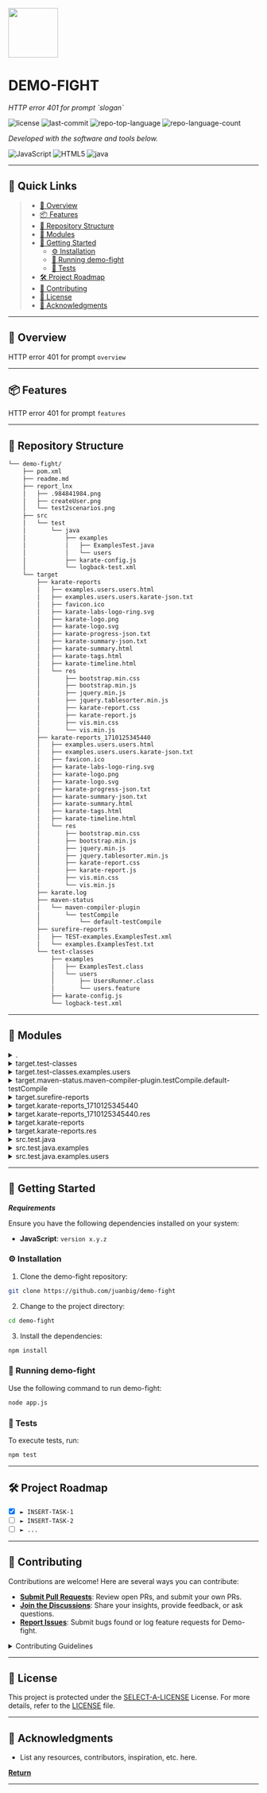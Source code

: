 <p align="left">
  <img src="https://img.icons8.com/external-tal-revivo-regular-tal-revivo/96/external-readme-is-a-easy-to-build-a-developer-hub-that-adapts-to-the-user-logo-regular-tal-revivo.png" width="100" />
</p>
<p align="left">
    <h1 align="left">DEMO-FIGHT</h1>
</p>
<p align="left">
    <em>HTTP error 401 for prompt `slogan`</em>
</p>
<p align="left">
	<img src="https://img.shields.io/github/license/juanbig/demo-fight?style=flat&color=0080ff" alt="license">
	<img src="https://img.shields.io/github/last-commit/juanbig/demo-fight?style=flat&logo=git&logoColor=white&color=0080ff" alt="last-commit">
	<img src="https://img.shields.io/github/languages/top/juanbig/demo-fight?style=flat&color=0080ff" alt="repo-top-language">
	<img src="https://img.shields.io/github/languages/count/juanbig/demo-fight?style=flat&color=0080ff" alt="repo-language-count">
<p>
<p align="left">
		<em>Developed with the software and tools below.</em>
</p>
<p align="left">
	<img src="https://img.shields.io/badge/JavaScript-F7DF1E.svg?style=flat&logo=JavaScript&logoColor=black" alt="JavaScript">
	<img src="https://img.shields.io/badge/HTML5-E34F26.svg?style=flat&logo=HTML5&logoColor=white" alt="HTML5">
	<img src="https://img.shields.io/badge/java-%23ED8B00.svg?style=flat&logo=openjdk&logoColor=white" alt="java">
</p>
<hr>

## 🔗 Quick Links

> - [📍 Overview](#-overview)
> - [📦 Features](#-features)
> - [📂 Repository Structure](#-repository-structure)
> - [🧩 Modules](#-modules)
> - [🚀 Getting Started](#-getting-started)
>   - [⚙️ Installation](#️-installation)
>   - [🤖 Running demo-fight](#-running-demo-fight)
>   - [🧪 Tests](#-tests)
> - [🛠 Project Roadmap](#-project-roadmap)
> - [🤝 Contributing](#-contributing)
> - [📄 License](#-license)
> - [👏 Acknowledgments](#-acknowledgments)

---

## 📍 Overview

HTTP error 401 for prompt `overview`

---

## 📦 Features

HTTP error 401 for prompt `features`

---

## 📂 Repository Structure

```sh
└── demo-fight/
    ├── pom.xml
    ├── readme.md
    ├── report_lnx
    │   ├── .984841984.png
    │   ├── createUser.png
    │   └── test2scenarios.png
    ├── src
    │   └── test
    │       └── java
    │           ├── examples
    │           │   ├── ExamplesTest.java
    │           │   └── users
    │           ├── karate-config.js
    │           └── logback-test.xml
    └── target
        ├── karate-reports
        │   ├── examples.users.users.html
        │   ├── examples.users.users.karate-json.txt
        │   ├── favicon.ico
        │   ├── karate-labs-logo-ring.svg
        │   ├── karate-logo.png
        │   ├── karate-logo.svg
        │   ├── karate-progress-json.txt
        │   ├── karate-summary-json.txt
        │   ├── karate-summary.html
        │   ├── karate-tags.html
        │   ├── karate-timeline.html
        │   └── res
        │       ├── bootstrap.min.css
        │       ├── bootstrap.min.js
        │       ├── jquery.min.js
        │       ├── jquery.tablesorter.min.js
        │       ├── karate-report.css
        │       ├── karate-report.js
        │       ├── vis.min.css
        │       └── vis.min.js
        ├── karate-reports_1710125345440
        │   ├── examples.users.users.html
        │   ├── examples.users.users.karate-json.txt
        │   ├── favicon.ico
        │   ├── karate-labs-logo-ring.svg
        │   ├── karate-logo.png
        │   ├── karate-logo.svg
        │   ├── karate-progress-json.txt
        │   ├── karate-summary-json.txt
        │   ├── karate-summary.html
        │   ├── karate-tags.html
        │   ├── karate-timeline.html
        │   └── res
        │       ├── bootstrap.min.css
        │       ├── bootstrap.min.js
        │       ├── jquery.min.js
        │       ├── jquery.tablesorter.min.js
        │       ├── karate-report.css
        │       ├── karate-report.js
        │       ├── vis.min.css
        │       └── vis.min.js
        ├── karate.log
        ├── maven-status
        │   └── maven-compiler-plugin
        │       └── testCompile
        │           └── default-testCompile
        ├── surefire-reports
        │   ├── TEST-examples.ExamplesTest.xml
        │   └── examples.ExamplesTest.txt
        └── test-classes
            ├── examples
            │   ├── ExamplesTest.class
            │   └── users
            │       ├── UsersRunner.class
            │       └── users.feature
            ├── karate-config.js
            └── logback-test.xml
```

---

## 🧩 Modules

<details closed><summary>.</summary>

| File                                                                 | Summary                             |
| ---                                                                  | ---                                 |
| [pom.xml](https://github.com/juanbig/demo-fight/blob/master/pom.xml) | HTTP error 401 for prompt `pom.xml` |

</details>

<details closed><summary>target.test-classes</summary>

| File                                                                                                       | Summary                                                          |
| ---                                                                                                        | ---                                                              |
| [karate-config.js](https://github.com/juanbig/demo-fight/blob/master/target/test-classes/karate-config.js) | HTTP error 401 for prompt `target/test-classes/karate-config.js` |

</details>

<details closed><summary>target.test-classes.examples.users</summary>

| File                                                                                                                | Summary                                                                      |
| ---                                                                                                                 | ---                                                                          |
| [users.feature](https://github.com/juanbig/demo-fight/blob/master/target/test-classes/examples/users/users.feature) | HTTP error 401 for prompt `target/test-classes/examples/users/users.feature` |

</details>

<details closed><summary>target.maven-status.maven-compiler-plugin.testCompile.default-testCompile</summary>

| File                                                                                                                                                             | Summary                                                                                                                |
| ---                                                                                                                                                              | ---                                                                                                                    |
| [createdFiles.lst](https://github.com/juanbig/demo-fight/blob/master/target/maven-status/maven-compiler-plugin/testCompile/default-testCompile/createdFiles.lst) | HTTP error 401 for prompt `target/maven-status/maven-compiler-plugin/testCompile/default-testCompile/createdFiles.lst` |
| [inputFiles.lst](https://github.com/juanbig/demo-fight/blob/master/target/maven-status/maven-compiler-plugin/testCompile/default-testCompile/inputFiles.lst)     | HTTP error 401 for prompt `target/maven-status/maven-compiler-plugin/testCompile/default-testCompile/inputFiles.lst`   |

</details>

<details closed><summary>target.surefire-reports</summary>

| File                                                                                                                             | Summary                                                                       |
| ---                                                                                                                              | ---                                                                           |
| [examples.ExamplesTest.txt](https://github.com/juanbig/demo-fight/blob/master/target/surefire-reports/examples.ExamplesTest.txt) | HTTP error 401 for prompt `target/surefire-reports/examples.ExamplesTest.txt` |

</details>

<details closed><summary>target.karate-reports_1710125345440</summary>

| File                                                                                                                                                               | Summary                                                                                              |
| ---                                                                                                                                                                | ---                                                                                                  |
| [examples.users.users.karate-json.txt](https://github.com/juanbig/demo-fight/blob/master/target/karate-reports_1710125345440/examples.users.users.karate-json.txt) | HTTP error 401 for prompt `target/karate-reports_1710125345440/examples.users.users.karate-json.txt` |
| [karate-summary.html](https://github.com/juanbig/demo-fight/blob/master/target/karate-reports_1710125345440/karate-summary.html)                                   | HTTP error 401 for prompt `target/karate-reports_1710125345440/karate-summary.html`                  |
| [karate-summary-json.txt](https://github.com/juanbig/demo-fight/blob/master/target/karate-reports_1710125345440/karate-summary-json.txt)                           | HTTP error 401 for prompt `target/karate-reports_1710125345440/karate-summary-json.txt`              |
| [karate-timeline.html](https://github.com/juanbig/demo-fight/blob/master/target/karate-reports_1710125345440/karate-timeline.html)                                 | HTTP error 401 for prompt `target/karate-reports_1710125345440/karate-timeline.html`                 |
| [karate-tags.html](https://github.com/juanbig/demo-fight/blob/master/target/karate-reports_1710125345440/karate-tags.html)                                         | HTTP error 401 for prompt `target/karate-reports_1710125345440/karate-tags.html`                     |
| [examples.users.users.html](https://github.com/juanbig/demo-fight/blob/master/target/karate-reports_1710125345440/examples.users.users.html)                       | HTTP error 401 for prompt `target/karate-reports_1710125345440/examples.users.users.html`            |
| [karate-progress-json.txt](https://github.com/juanbig/demo-fight/blob/master/target/karate-reports_1710125345440/karate-progress-json.txt)                         | HTTP error 401 for prompt `target/karate-reports_1710125345440/karate-progress-json.txt`             |

</details>

<details closed><summary>target.karate-reports_1710125345440.res</summary>

| File                                                                                                                                             | Summary                                                                                       |
| ---                                                                                                                                              | ---                                                                                           |
| [vis.min.css](https://github.com/juanbig/demo-fight/blob/master/target/karate-reports_1710125345440/res/vis.min.css)                             | HTTP error 401 for prompt `target/karate-reports_1710125345440/res/vis.min.css`               |
| [jquery.tablesorter.min.js](https://github.com/juanbig/demo-fight/blob/master/target/karate-reports_1710125345440/res/jquery.tablesorter.min.js) | HTTP error 401 for prompt `target/karate-reports_1710125345440/res/jquery.tablesorter.min.js` |
| [bootstrap.min.js](https://github.com/juanbig/demo-fight/blob/master/target/karate-reports_1710125345440/res/bootstrap.min.js)                   | HTTP error 401 for prompt `target/karate-reports_1710125345440/res/bootstrap.min.js`          |
| [karate-report.js](https://github.com/juanbig/demo-fight/blob/master/target/karate-reports_1710125345440/res/karate-report.js)                   | HTTP error 401 for prompt `target/karate-reports_1710125345440/res/karate-report.js`          |
| [jquery.min.js](https://github.com/juanbig/demo-fight/blob/master/target/karate-reports_1710125345440/res/jquery.min.js)                         | HTTP error 401 for prompt `target/karate-reports_1710125345440/res/jquery.min.js`             |
| [vis.min.js](https://github.com/juanbig/demo-fight/blob/master/target/karate-reports_1710125345440/res/vis.min.js)                               | HTTP error 401 for prompt `target/karate-reports_1710125345440/res/vis.min.js`                |
| [bootstrap.min.css](https://github.com/juanbig/demo-fight/blob/master/target/karate-reports_1710125345440/res/bootstrap.min.css)                 | HTTP error 401 for prompt `target/karate-reports_1710125345440/res/bootstrap.min.css`         |
| [karate-report.css](https://github.com/juanbig/demo-fight/blob/master/target/karate-reports_1710125345440/res/karate-report.css)                 | HTTP error 401 for prompt `target/karate-reports_1710125345440/res/karate-report.css`         |

</details>

<details closed><summary>target.karate-reports</summary>

| File                                                                                                                                                 | Summary                                                                                |
| ---                                                                                                                                                  | ---                                                                                    |
| [examples.users.users.karate-json.txt](https://github.com/juanbig/demo-fight/blob/master/target/karate-reports/examples.users.users.karate-json.txt) | HTTP error 401 for prompt `target/karate-reports/examples.users.users.karate-json.txt` |
| [karate-summary.html](https://github.com/juanbig/demo-fight/blob/master/target/karate-reports/karate-summary.html)                                   | HTTP error 401 for prompt `target/karate-reports/karate-summary.html`                  |
| [karate-summary-json.txt](https://github.com/juanbig/demo-fight/blob/master/target/karate-reports/karate-summary-json.txt)                           | HTTP error 401 for prompt `target/karate-reports/karate-summary-json.txt`              |
| [karate-timeline.html](https://github.com/juanbig/demo-fight/blob/master/target/karate-reports/karate-timeline.html)                                 | HTTP error 401 for prompt `target/karate-reports/karate-timeline.html`                 |
| [karate-tags.html](https://github.com/juanbig/demo-fight/blob/master/target/karate-reports/karate-tags.html)                                         | HTTP error 401 for prompt `target/karate-reports/karate-tags.html`                     |
| [examples.users.users.html](https://github.com/juanbig/demo-fight/blob/master/target/karate-reports/examples.users.users.html)                       | HTTP error 401 for prompt `target/karate-reports/examples.users.users.html`            |
| [karate-progress-json.txt](https://github.com/juanbig/demo-fight/blob/master/target/karate-reports/karate-progress-json.txt)                         | HTTP error 401 for prompt `target/karate-reports/karate-progress-json.txt`             |

</details>

<details closed><summary>target.karate-reports.res</summary>

| File                                                                                                                               | Summary                                                                         |
| ---                                                                                                                                | ---                                                                             |
| [vis.min.css](https://github.com/juanbig/demo-fight/blob/master/target/karate-reports/res/vis.min.css)                             | HTTP error 401 for prompt `target/karate-reports/res/vis.min.css`               |
| [jquery.tablesorter.min.js](https://github.com/juanbig/demo-fight/blob/master/target/karate-reports/res/jquery.tablesorter.min.js) | HTTP error 401 for prompt `target/karate-reports/res/jquery.tablesorter.min.js` |
| [bootstrap.min.js](https://github.com/juanbig/demo-fight/blob/master/target/karate-reports/res/bootstrap.min.js)                   | HTTP error 401 for prompt `target/karate-reports/res/bootstrap.min.js`          |
| [karate-report.js](https://github.com/juanbig/demo-fight/blob/master/target/karate-reports/res/karate-report.js)                   | HTTP error 401 for prompt `target/karate-reports/res/karate-report.js`          |
| [jquery.min.js](https://github.com/juanbig/demo-fight/blob/master/target/karate-reports/res/jquery.min.js)                         | HTTP error 401 for prompt `target/karate-reports/res/jquery.min.js`             |
| [vis.min.js](https://github.com/juanbig/demo-fight/blob/master/target/karate-reports/res/vis.min.js)                               | HTTP error 401 for prompt `target/karate-reports/res/vis.min.js`                |
| [bootstrap.min.css](https://github.com/juanbig/demo-fight/blob/master/target/karate-reports/res/bootstrap.min.css)                 | HTTP error 401 for prompt `target/karate-reports/res/bootstrap.min.css`         |
| [karate-report.css](https://github.com/juanbig/demo-fight/blob/master/target/karate-reports/res/karate-report.css)                 | HTTP error 401 for prompt `target/karate-reports/res/karate-report.css`         |

</details>

<details closed><summary>src.test.java</summary>

| File                                                                                                 | Summary                                                    |
| ---                                                                                                  | ---                                                        |
| [karate-config.js](https://github.com/juanbig/demo-fight/blob/master/src/test/java/karate-config.js) | HTTP error 401 for prompt `src/test/java/karate-config.js` |

</details>

<details closed><summary>src.test.java.examples</summary>

| File                                                                                                            | Summary                                                              |
| ---                                                                                                             | ---                                                                  |
| [ExamplesTest.java](https://github.com/juanbig/demo-fight/blob/master/src/test/java/examples/ExamplesTest.java) | HTTP error 401 for prompt `src/test/java/examples/ExamplesTest.java` |

</details>

<details closed><summary>src.test.java.examples.users</summary>

| File                                                                                                                | Summary                                                                   |
| ---                                                                                                                 | ---                                                                       |
| [users.feature](https://github.com/juanbig/demo-fight/blob/master/src/test/java/examples/users/users.feature)       | HTTP error 401 for prompt `src/test/java/examples/users/users.feature`    |
| [UsersRunner.java](https://github.com/juanbig/demo-fight/blob/master/src/test/java/examples/users/UsersRunner.java) | HTTP error 401 for prompt `src/test/java/examples/users/UsersRunner.java` |

</details>

---

## 🚀 Getting Started

***Requirements***

Ensure you have the following dependencies installed on your system:

* **JavaScript**: `version x.y.z`

### ⚙️ Installation

1. Clone the demo-fight repository:

```sh
git clone https://github.com/juanbig/demo-fight
```

2. Change to the project directory:

```sh
cd demo-fight
```

3. Install the dependencies:

```sh
npm install
```

### 🤖 Running demo-fight

Use the following command to run demo-fight:

```sh
node app.js
```

### 🧪 Tests

To execute tests, run:

```sh
npm test
```

---

## 🛠 Project Roadmap

- [X] `► INSERT-TASK-1`
- [ ] `► INSERT-TASK-2`
- [ ] `► ...`

---

## 🤝 Contributing

Contributions are welcome! Here are several ways you can contribute:

- **[Submit Pull Requests](https://github.com/juanbig/demo-fight/blob/main/CONTRIBUTING.md)**: Review open PRs, and submit your own PRs.
- **[Join the Discussions](https://github.com/juanbig/demo-fight/discussions)**: Share your insights, provide feedback, or ask questions.
- **[Report Issues](https://github.com/juanbig/demo-fight/issues)**: Submit bugs found or log feature requests for Demo-fight.

<details closed>
    <summary>Contributing Guidelines</summary>

1. **Fork the Repository**: Start by forking the project repository to your GitHub account.
2. **Clone Locally**: Clone the forked repository to your local machine using a Git client.
   ```sh
   git clone https://github.com/juanbig/demo-fight
   ```
3. **Create a New Branch**: Always work on a new branch, giving it a descriptive name.
   ```sh
   git checkout -b new-feature-x
   ```
4. **Make Your Changes**: Develop and test your changes locally.
5. **Commit Your Changes**: Commit with a clear message describing your updates.
   ```sh
   git commit -m 'Implemented new feature x.'
   ```
6. **Push to GitHub**: Push the changes to your forked repository.
   ```sh
   git push origin new-feature-x
   ```
7. **Submit a Pull Request**: Create a PR against the original project repository. Clearly describe the changes and their motivations.

Once your PR is reviewed and approved, it will be merged into the main branch.

</details>

---

## 📄 License

This project is protected under the [SELECT-A-LICENSE](https://choosealicense.com/licenses) License. For more details, refer to the [LICENSE](https://choosealicense.com/licenses/) file.

---

## 👏 Acknowledgments

- List any resources, contributors, inspiration, etc. here.

[**Return**](#-quick-links)

---
